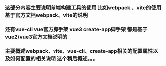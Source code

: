 ### 这部分内容主要说明前端构建工具的使用  比如webpack 、vite的使用   基于官方文档webpack、vite的说明

###  还有vue-cli vue官方脚手架  vue3 create-app脚手架  都是基于vue2/vue3官方文档说明的

###  主要概述webpack、vite、vue-cli、create-app相关的配置属性以及如何配置的相关说明   这个稍后概述。。。